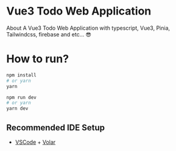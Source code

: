 # Vue3 Todo Web Application

About
A Vue3 Todo Web Application with typescript, Vue3, Pinia, Tailwindcss, firebase and etc... 😎

# How to run?

```bash
npm install
# or yarn
yarn

npm run dev
# or yarn
yarn dev
```

## Recommended IDE Setup

- [VSCode](https://code.visualstudio.com/) + [Volar](https://marketplace.visualstudio.com/items?itemName=johnsoncodehk.volar)

